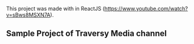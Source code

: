 This project was made with in ReactJS (https://www.youtube.com/watch?v=sBws8MSXN7A).

## Sample Project of Traversy Media channel
